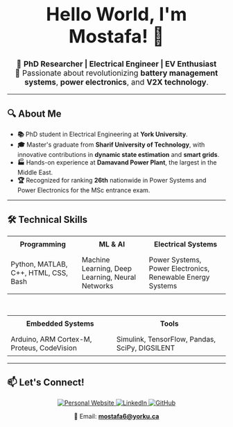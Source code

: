 <div align="center">
  <h1 style="font-size:3em;">Hello World, I'm Mostafa! 👋</h1>
  <p style="font-size:1.25em;">
    🚀 <strong>PhD Researcher | Electrical Engineer | EV Enthusiast</strong><br>
    🔋 Passionate about revolutionizing <strong>battery management systems</strong>, <strong>power electronics</strong>, and <strong>V2X technology</strong>.
  </p>
</div>

<hr>

## 🔍 About Me
- **📚** PhD student in Electrical Engineering at **York University**.
- **🎓** Master's graduate from **Sharif University of Technology**, with innovative contributions in **dynamic state estimation** and **smart grids**.
- **🏭** Hands-on experience at **Damavand Power Plant**, the largest in the Middle East.
- **🏆** Recognized for ranking **26th** nationwide in Power Systems and Power Electronics for the MSc entrance exam.

<hr>

## 🛠️ Technical Skills

<div align="center">

<table>
  <tr>
    <th style="padding: 0.5em;">Programming</th>
    <th style="padding: 0.5em;">ML & AI</th>
    <th style="padding: 0.5em;">Electrical Systems</th>
  </tr>
  <tr>
    <td style="padding: 0.5em;">Python, MATLAB, C++, HTML, CSS, Bash</td>
    <td style="padding: 0.5em;">Machine Learning, Deep Learning, Neural Networks</td>
    <td style="padding: 0.5em;">Power Systems, Power Electronics, Renewable Energy Systems</td>
  </tr>
</table>

<br>

<table>
  <tr>
    <th style="padding: 0.5em;">Embedded Systems</th>
    <th style="padding: 0.5em;">Tools</th>
  </tr>
  <tr>
    <td style="padding: 0.5em;">Arduino, ARM Cortex-M, Proteus, CodeVision</td>
    <td style="padding: 0.5em;">Simulink, TensorFlow, Pandas, SciPy, DIGSILENT</td>
  </tr>
</table>

</div>

<hr>

## 📫 Let's Connect!

<div align="center">
  <a href="https://mostafamahdiyousef.github.io/" target="_blank">
    <img src="https://img.shields.io/badge/Personal%20Website-Visit-blue?style=for-the-badge" alt="Personal Website" />
  </a>
  <a href="https://linkedin.com/in/mostafa-mahdi-yousef" target="_blank">
    <img src="https://img.shields.io/badge/LinkedIn-Connect-blue?style=for-the-badge" alt="LinkedIn" />
  </a>
  <a href="https://github.com/MostafaMahdiYousef" target="_blank">
    <img src="https://img.shields.io/badge/GitHub-Follow-black?style=for-the-badge" alt="GitHub" />
  </a>
</div>
<div align="center" style="margin-top: 1em;">
  📧 Email: <a href="mailto:mostafa6@yorku.ca"><strong>mostafa6@yorku.ca</strong></a>
